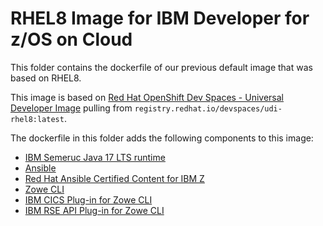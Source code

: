 # RHEL8 Image for IBM Developer for z/OS on Cloud

This folder contains the dockerfile of our previous default image that was based on RHEL8.

This image is based on [Red Hat OpenShift Dev Spaces - Universal Developer Image](https://catalog.redhat.com/software/containers/devspaces/udi-rhel8/622bce914a14c05796114be4) pulling from `registry.redhat.io/devspaces/udi-rhel8:latest`.

The dockerfile in this folder adds the following components to this image:

- [IBM Semeruc Java 17 LTS runtime](https://developer.ibm.com/languages/java/semeru-runtimes/downloads/)
- [Ansible](https://www.redhat.com/en/technologies/management/ansible)
- [Red Hat Ansible Certified Content for IBM Z](https://ibm.github.io/z_ansible_collections_doc/index.html)
- [Zowe CLI](https://www.npmjs.com/package/@zowe/cli)
- [IBM CICS Plug-in for Zowe CLI](https://www.npmjs.com/package/@zowe/cics-for-zowe-cli)
- [IBM RSE API Plug-in for Zowe CLI](https://www.npmjs.com/package/@ibm/rse-api-for-zowe-cli)

